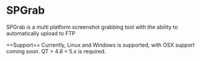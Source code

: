 SPGrab
======

SPGrab is a multi platform screenshot grabbing tool with the ability to automatically upload to FTP

==Support==
Currently, Linux and Windows is supported, with OSX support coming soon.
QT > 4.8 < 5.x is required.